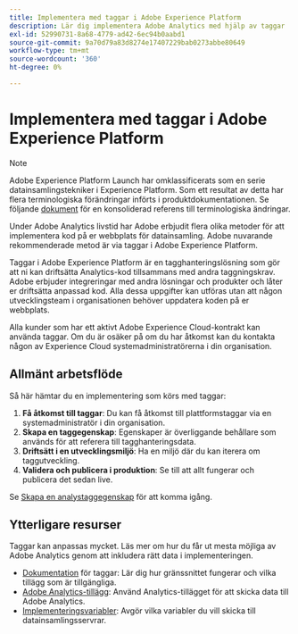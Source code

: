 ```yaml
---
title: Implementera med taggar i Adobe Experience Platform
description: Lär dig implementera Adobe Analytics med hjälp av taggar
exl-id: 52990731-8a68-4779-ad42-6ec94b0aabd1
source-git-commit: 9a70d79a83d8274e17407229bab0273abbe80649
workflow-type: tm+mt
source-wordcount: '360'
ht-degree: 0%

---
```


# Implementera med taggar i Adobe Experience Platform

>[!NOTE]
>Adobe Experience Platform Launch har omklassificerats som en serie datainsamlingstekniker i Experience Platform. Som ett resultat av detta har flera terminologiska förändringar införts i produktdokumentationen. Se följande [dokument](https://experienceleague.adobe.com/docs/experience-platform/tags/term-updates.html?lang=en) för en konsoliderad referens till terminologiska ändringar.

Under Adobe Analytics livstid har Adobe erbjudit flera olika metoder för att implementera kod på er webbplats för datainsamling. Adobe nuvarande rekommenderade metod är via taggar i Adobe Experience Platform.

Taggar i Adobe Experience Platform är en tagghanteringslösning som gör att ni kan driftsätta Analytics-kod tillsammans med andra taggningskrav. Adobe erbjuder integreringar med andra lösningar och produkter och låter er driftsätta anpassad kod. Alla dessa uppgifter kan utföras utan att någon utvecklingsteam i organisationen behöver uppdatera koden på er webbplats.

Alla kunder som har ett aktivt Adobe Experience Cloud-kontrakt kan använda taggar. Om du är osäker på om du har åtkomst kan du kontakta någon av Experience Cloud systemadministratörerna i din organisation.

## Allmänt arbetsflöde

Så här hämtar du en implementering som körs med taggar:

1. **Få åtkomst till taggar**: Du kan få åtkomst till plattformstaggar via en systemadministratör i din organisation.
2. **Skapa en taggegenskap**: Egenskaper är överliggande behållare som används för att referera till tagghanteringsdata.
3. **Driftsätt i en utvecklingsmiljö**: Ha en miljö där du kan iterera om taggutveckling.
4. **Validera och publicera i produktion**: Se till att allt fungerar och publicera det sedan live.

Se [Skapa en analystaggegenskap](create-analytics-property.md) för att komma igång.

## Ytterligare resurser

Taggar kan anpassas mycket. Läs mer om hur du får ut mesta möjliga av Adobe Analytics genom att inkludera rätt data i implementeringen.

* [Dokumentation](https://experienceleague.adobe.com/docs/experience-platform/tags/home.html?lang=en#) för taggar: Lär dig hur gränssnittet fungerar och vilka tillägg som är tillgängliga.
* [Adobe Analytics-tillägg](https://experienceleague.adobe.com/docs/experience-platform/tags/extensions/adobe/analytics/overview.html?lang=en): Använd Analytics-tillägget för att skicka data till Adobe Analytics.
* [Implementeringsvariabler](../vars/overview.md): Avgör vilka variabler du vill skicka till datainsamlingsservrar.
